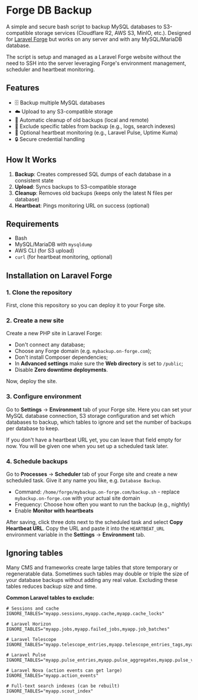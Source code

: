 # Forge DB Backup

A simple and secure bash script to backup MySQL databases to S3-compatible storage services (Cloudflare R2, AWS S3, MinIO, etc.). Designed for [Laravel Forge](https://forge.laravel.com) but works on any server and with any MySQL/MariaDB database.

The script is setup and managed as a Laravel Forge website without the need to SSH into the server leveraging Forge's environment management, scheduler and heartbeat monitoring.

## Features

- 🗄️ Backup multiple MySQL databases
- ☁️ Upload to any S3-compatible storage
- 🧹 Automatic cleanup of old backups (local and remote)
- 🚫 Exclude specific tables from backup (e.g., logs, search indexes)
- 💓 Optional heartbeat monitoring (e.g., Laravel Pulse, Uptime Kuma)
- 🔒 Secure credential handling

## How It Works

1. **Backup**: Creates compressed SQL dumps of each database in a consistent state
2. **Upload**: Syncs backups to S3-compatible storage
3. **Cleanup**: Removes old backups (keeps only the latest N files per database)
4. **Heartbeat**: Pings monitoring URL on success (optional)

## Requirements

- Bash
- MySQL/MariaDB with `mysqldump`
- AWS CLI (for S3 upload)
- `curl` (for heartbeat monitoring, optional)

## Installation on Laravel Forge

### 1. Clone the repository

First, clone this repository so you can deploy it to your Forge site.

### 2. Create a new site

Create a new PHP site in Laravel Forge:
- Don't connect any database;
- Choose any Forge domain (e.g. `mybackup.on-forge.com`);
- Don't install Composer dependencies;
- In **Advanced settings** make sure the **Web directory** is set to `/public`;
- Disable **Zero downtime deployments**.

Now, deploy the site.

### 3. Configure environment

Go to **Settings** -> **Environment** tab of your Forge site. Here you can set your MySQL database connection, S3 storage configuration and set which databases to backup, which tables to ignore and set the number of backups per database to keep.

If you don't have a heartbeat URL yet, you can leave that field empty for now. You will be given one when you set up a scheduled task later.

### 4. Schedule backups

Go to **Processes** -> **Scheduler** tab of your Forge site and create a new scheduled task. Give it any name you like, e.g. `Database Backup`.

- Command: `/home/forge/mybackup.on-forge.com/backup.sh` - replace `mybackup.on-forge.com` with your actual site domain
- Frequency: Choose how often you want to run the backup (e.g., nightly)
- Enable **Monitor with heartbeats**

After saving, click three dots next to the scheduled task and select **Copy Heartbeat URL**. Copy the URL and paste it into the `HEARTBEAT_URL` environment variable in the **Settings** -> **Environment** tab.

## Ignoring tables

Many CMS and frameworks create large tables that store temporary or regeneratable data. Sometimes such tables may double or triple the size of your database backups without adding any real value. Excluding these tables reduces backup size and time.

**Common Laravel tables to exclude:**

```env
# Sessions and cache
IGNORE_TABLES="myapp.sessions,myapp.cache,myapp.cache_locks"

# Laravel Horizon
IGNORE_TABLES="myapp.jobs,myapp.failed_jobs,myapp.job_batches"

# Laravel Telescope
IGNORE_TABLES="myapp.telescope_entries,myapp.telescope_entries_tags,myapp.telescope_monitoring"

# Laravel Pulse
IGNORE_TABLES="myapp.pulse_entries,myapp.pulse_aggregates,myapp.pulse_values"

# Laravel Nova (action events can get large)
IGNORE_TABLES="myapp.action_events"

# Full-text search indexes (can be rebuilt)
IGNORE_TABLES="myapp.scout_index"
```
